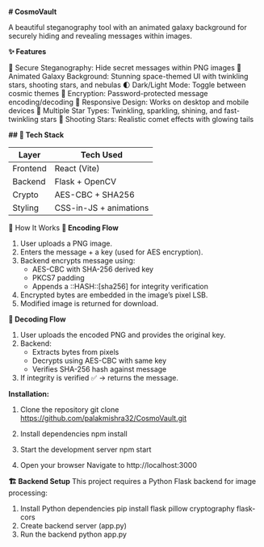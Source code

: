 **# CosmoVault**

A beautiful steganography tool with an animated galaxy background for securely hiding and revealing messages within images.

**✨ Features**

🔐 Secure Steganography: Hide secret messages within PNG images
🎨 Animated Galaxy Background: Stunning space-themed UI with twinkling stars, shooting stars, and nebulas
🌓 Dark/Light Mode: Toggle between cosmic themes
🔑 Encryption: Password-protected message encoding/decoding
📱 Responsive Design: Works on desktop and mobile devices
🌟 Multiple Star Types: Twinkling, sparkling, shining, and fast-twinkling stars
🌠 Shooting Stars: Realistic comet effects with glowing tails


**## 🧱 Tech Stack**

| Layer      | Tech Used              |
|------------|------------------------|
| Frontend   | React (Vite)           |
| Backend    | Flask + OpenCV         |
| Crypto     | AES-CBC + SHA256       |
| Styling    | CSS-in-JS + animations |


🧠 How It Works
**🔐 Encoding Flow**
1. User uploads a PNG image.
2. Enters the message + a key (used for AES encryption).
3. Backend encrypts message using:
   - AES-CBC with SHA-256 derived key
   - PKCS7 padding
   - Appends a ::HASH::[sha256] for integrity verification
4. Encrypted bytes are embedded in the image’s pixel LSB.
5. Modified image is returned for download.

**🔎 Decoding Flow**
1. User uploads the encoded PNG and provides the original key.
2. Backend:
   - Extracts bytes from pixels
   - Decrypts using AES-CBC with same key
   - Verifies SHA-256 hash against message
3. If integrity is verified ✅ → returns the message.


**Installation:**

1. Clone the repository
       git clone https://github.com/palakmishra32/CosmoVault.git

2. Install dependencies
       npm install

3. Start the development server
       npm start

4. Open your browser
       Navigate to http://localhost:3000


**🏗️ Backend Setup**
This project requires a Python Flask backend for image processing:

1. Install Python dependencies
        pip install flask pillow cryptography flask-cors
2. Create backend server (app.py)
3. Run the backend
        python app.py
